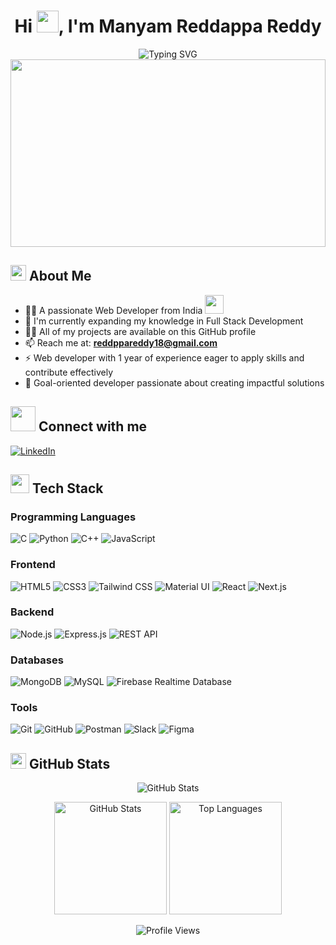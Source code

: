 <h1 align="center">Hi <img src="https://media.giphy.com/media/hvRJCLFzcasrR4ia7z/giphy.gif" width="35">, I'm Manyam Reddappa Reddy</h1>

<div align="center">
  <img src="https://readme-typing-svg.herokuapp.com?font=Fira+Code&pause=1000&width=440&size=24&lines=Passionate+Web+Developer;Full+Stack+Developer;Always+Learning+New+Things" alt="Typing SVG" />
</div>

<div align="center">
  <img src="https://i.pinimg.com/originals/54/c9/af/54c9af226721e95539a5cd9592d635bb.gif" width="100%" height="300px" />
</div>

## <img src="https://media2.giphy.com/media/QssGEmpkyEOhBCb7e1/giphy.gif?cid=ecf05e47a0n3gi1bfqntqmob8g9aid1oyj2wr3ds3mg700bl&rid=giphy.gif" width="25"> About Me
- 👨‍💻 A passionate Web Developer from India <img src="https://media.giphy.com/media/WUlplcMpOCEmTGBtBW/giphy.gif" width="30">
- 🌱 I'm currently expanding my knowledge in Full Stack Development
- 👨‍💻 All of my projects are available on this GitHub profile
- 📫 Reach me at: **reddppareddy18@gmail.com**
- ⚡ Web developer with 1 year of experience eager to apply skills and contribute effectively
- 🎯 Goal-oriented developer passionate about creating impactful solutions

## <img src="https://media.giphy.com/media/LnQjpWaON8nhr21vNW/giphy.gif" width="40"> Connect with me
[![LinkedIn](https://img.shields.io/badge/LinkedIn-%230077B5.svg?logo=linkedin&logoColor=white)](https://www.linkedin.com/in/reddappa-reddy-manyam-b7032b202/)

## <img src="https://media.giphy.com/media/iY8CRBdQXODJSCERIr/giphy.gif" width="30"> Tech Stack

### Programming Languages
![C](https://img.shields.io/badge/c-%2300599C.svg?style=for-the-badge&logo=c&logoColor=white)
![Python](https://img.shields.io/badge/python-3670A0?style=for-the-badge&logo=python&logoColor=ffdd54) 
![C++](https://img.shields.io/badge/C%2B%2B-%2300599C.svg?style=for-the-badge&logo=c%2B%2B&logoColor=white)
![JavaScript](https://img.shields.io/badge/javascript-%23323330.svg?style=for-the-badge&logo=javascript&logoColor=%23F7DF1E) 

### Frontend
![HTML5](https://img.shields.io/badge/html5-%23E34F26.svg?style=for-the-badge&logo=html5&logoColor=white) 
![CSS3](https://img.shields.io/badge/css3-%231572B6.svg?style=for-the-badge&logo=css3&logoColor=white) 
![Tailwind CSS](https://img.shields.io/badge/tailwindcss-%2338B2AC.svg?style=for-the-badge&logo=tailwind-css&logoColor=white) 
![Material UI](https://img.shields.io/badge/Material%20UI-%230081CB.svg?style=for-the-badge&logo=mui&logoColor=white)
![React](https://img.shields.io/badge/react-%2320232a.svg?style=for-the-badge&logo=react&logoColor=%2361DAFB) 
![Next.js](https://img.shields.io/badge/next.js-%23000000.svg?style=for-the-badge&logo=next-dot-js&logoColor=white)

### Backend
![Node.js](https://img.shields.io/badge/node.js-%2343853D.svg?style=for-the-badge&logo=node-dot-js&logoColor=white)
![Express.js](https://img.shields.io/badge/express.js-%23404d59.svg?style=for-the-badge&logo=express&logoColor=%2361DAFB)
![REST API](https://img.shields.io/badge/REST%20API-%23000000.svg?style=for-the-badge&logo=api&logoColor=white)

### Databases
![MongoDB](https://img.shields.io/badge/MongoDB-%234ea94b.svg?style=for-the-badge&logo=mongodb&logoColor=white)
![MySQL](https://img.shields.io/badge/mysql-%2300f.svg?style=for-the-badge&logo=mysql&logoColor=white)
![Firebase Realtime Database](https://img.shields.io/badge/Firebase-%23FFCA28.svg?style=for-the-badge&logo=firebase&logoColor=white)

### Tools
![Git](https://img.shields.io/badge/git-%23F05033.svg?style=for-the-badge&logo=git&logoColor=white)
![GitHub](https://img.shields.io/badge/github-%23121011.svg?style=for-the-badge&logo=github&logoColor=white)
![Postman](https://img.shields.io/badge/postman-%23FF6C37.svg?style=for-the-badge&logo=postman&logoColor=white)
![Slack](https://img.shields.io/badge/slack-%4A154B.svg?style=for-the-badge&logo=slack&logoColor=white)
![Figma](https://img.shields.io/badge/figma-%23F24E1E.svg?style=for-the-badge&logo=figma&logoColor=white)

## <img src="https://media.giphy.com/media/IeRdg7gLkfK1ly2mFU/giphy.gif" width="25"> GitHub Stats

<p align="center">
  <img src="https://github-profile-summary-cards.vercel.app/api/cards/profile-details?username=reddymanyam&theme=radical" alt="GitHub Stats" />
</p>

<p align="center">
  <img height="180em" src="https://github-readme-stats.vercel.app/api?username=reddymanyam&show_icons=true&theme=radical" alt="GitHub Stats" />
  <img height="180em" src="https://github-readme-stats.vercel.app/api/top-langs/?username=reddymanyam&layout=compact&theme=radical" alt="Top Languages" />
</p>



<div align="center">
  <img src="https://komarev.com/ghpvc/?username=reddappareddy&style=flat-square&color=blue" alt="Profile Views">
</div>
